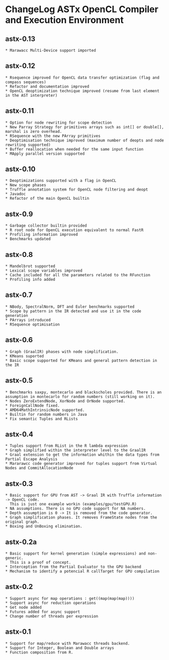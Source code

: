 # ChangeLog ASTx OpenCL Compiler and Execution Environment

## astx-0.13
	* Marawacc Multi-Device support imported

## astx-0.12
	* Rsequence improved for OpenCL data transfer optimization (flag and compass sequences)
	* Refactor and documentation improved
	* OpenCL deoptimization technique improved (resume from last element in the AST interpreter)

## astx-0.11
	* Option for node rewriting for scope detection
	* New Parray Strategy for primitives arrays such as int[] or double[], marshal is zero overhead.
	* RSequence with the new PArray primitives
	* Deoptimisation technique improved (maximum number of deopts and node rewriting supported)	
	* Buffer reallocation when needed for the same input function
	* MApply parallel version supported 

## astx-0.10
	* Deoptimizations supported with a flag in OpenCL
	* New scope phases
	* Truffle annotation system for OpenCL node filtering and deopt
	* Javadoc
	* Refactor of the main OpenCL builtin

## astx-0.9
	* Garbage collector builtin provided
	* R root node for OpenCL execution equivalent to normal FastR
	* Profiling information improved
	* Benchmarks updated 

## astx-0.8 
	* Mandelbrot supported
	* Lexical scope variables improved
	* Cache included for all the parameters related to the RFunction
	* Profiling info added 

## astx-0.7
	* NBody, SpectralNorm, DFT and Euler benchmarks supported
	* Scope by pattern in the IR detected and use it in the code generation
	* PArrays introduced 
	* RSequence optimisation 

## astx-0.6
	* Graph (GraalIR) phases with node simplification.
	* KMeans suported
	* Basic scope supported for KMeans and general pattern detection in the IR

## astx-0.5 
	* Benchmarks saxpy, montecarlo and blackscholes provided. There is an assumption in montecarlo for random numbers (still working on it).
	* Nodes ZeroExtendNode, XorNode and OrNode supported.
	* ForeignCallNode fixed.
	* AMD64MathIntrinsicNode supported.
	* Builtin for random numbers in Java
	* Fix semantic Tuples and RLists

## astx-0.4 
	* Tuples support from RList in the R lambda expression
	* Graph simplified within the interpreter level to the GraalIR
	* Graal extension to get the information whithin the data types from Partial Escape Analysis
	* Mararawcc code generator improved for tuples support from Virtual Nodes and CommitAllocationNode

## astx-0.3
	* Basic support for GPU from AST -> Graal IR with Truffle information -> OpenCL code.
      This is just one example workin (examples/gpu/testGPU.R) 
	* NA assumptions. There is no GPU code support for NA numbers. 
	* Depth assumption is 0 -> It is removed from the code generator.
	* Graph simplification phases. It removes FrameState nodes from the original graph.
	* Boxing and UnBoxing elimination. 

## astx-0.2a
	* Basic support for kernel generation (simple expressions) and non-generic.
      This is a proof of concept.
	* Interception from the Partial Evaluator to the GPU backend
	* Mechanism to identify a potencial R callTarget for GPU compilation

## astx-0.2
	* Support async for map operations : get((map(map(map))))
	* Support async for reduction operations
	* Get node added
	* Futures added for async support
	* Change number of threads per expression

## astx-0.1
	* Support for map/reduce with Marawacc threads backend. 
	* Support for Integer, Boolean and Double arrays
	* Function composition from R.


